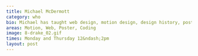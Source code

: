 ```yaml
---
title: Michael McDermott
category: who
bio: Michael has taught web design, motion design, design history, poster design, and is currently teaching typography and senior project. If you have some down time, he recommends Ted Lasso and the Off Menu Podcast.
areas: Motion, Web, Poster, Coding
image: 8-drake_02.gif
times: Monday and Thursday 12&ndash;2pm
layout: post
---
```

